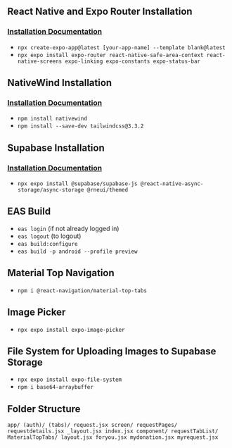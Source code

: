 ## React Native and Expo Router Installation

### [Installation Documentation](https://docs.expo.dev/router/installation/#prerequisites)

- `npx create-expo-app@latest [your-app-name] --template blank@latest`
- `npx expo install expo-router react-native-safe-area-context react-native-screens expo-linking expo-constants expo-status-bar`

## NativeWind Installation

### [Installation Documentation](https://www.nativewind.dev/quick-starts/expo)

- `npm install nativewind`
- `npm install --save-dev tailwindcss@3.3.2`

## Supabase Installation

### [Installation Documentation](https://supabase.com/docs/guides/getting-started/tutorials/with-expo-react-native)

- `npx expo install @supabase/supabase-js @react-native-async-storage/async-storage @rneui/themed`

## EAS Build

- `eas login` (if not already logged in)
- `eas logout` (to logout)
- `eas build:configure`
- `eas build -p android --profile preview`

## Material Top Navigation

- `npm i @react-navigation/material-top-tabs`

## Image Picker

- `npx expo install expo-image-picker`

## File System for Uploading Images to Supabase Storage

- `npx expo install expo-file-system`
- `npm i base64-arraybuffer`

## Folder Structure

`app/
    (auth)/
    (tabs)/
        request.jsx
        screen/
        requestPages/
            requestdetails.jsx
        _layout.jsx
index.jsx
component/
    requestTabList/
        MaterialTopTabs/
            layout.jsx
            foryou.jsx
            mydonation.jsx
            myrequest.jsx`

<!-- <h2>React Native and Expo Router installation</h2>
<h3><a href="https://docs.expo.dev/router/installation/#prerequisites " target="blank">Installation docs</a></h3>
- npx create-expo-app@latest [your-app-name] --template blank@latest
- npx expo install expo-router react-native-safe-area-context react-native-screens expo-linking expo-constants expo-status-bar
<br>
<h2>Native wind installation</h2>
<h3><a href="https://www.nativewind.dev/quick-starts/expo" target="blank">Installation docs</a> </h3>
- npm install nativewind
- npm install --save-dev tailwindcss@3.3.2
<br>
<h2>Native wind installation</h2>
<h3><a href="https://www.nativewind.dev/quick-starts/expo" target="blank">Installation docs</a> </h3>
- npm install nativewind
- npm install --save-dev tailwindcss@3.3.2
<br>
<h2>Supabase isntallation</h2>
<h3><a href="https://supabase.com/docs/guides/getting-started/tutorials/with-expo-react-native" target="blank">Installation docs</a> </h3>
- npx expo install @supabase/supabase-js @react-native-async-storage/async-storage @rneui/themed
<br>
<br>
<h2>EAS Build</h2>
- eas login / Logged out
- eas build:configure
- eas build -p android --profile preview
<br>
<h2>Material Top Navigation</h2>
- npm i @react-navigation/material-top-tabs
<br>
<br>
<h2>Image Picker</h2>
- npx expo install expo-image-picker
<br>
<h2>file system to upload image to supabase storage</h2>
- npx expo install expo-file-system
- npm i base64-arraybuffer
<br> -->
